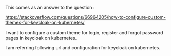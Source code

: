This comes as an answer to the question : 

https://stackoverflow.com/questions/66964205/how-to-configure-custom-themes-for-keycloak-on-kubernetes/

I want to configure a custom theme for login, register and forgot password pages in keycloak on kubernetes.

I am referring following url and configuration for keycloak on kubernetes.
